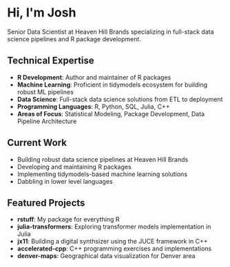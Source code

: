# Hi, I'm Josh

Senior Data Scientist at Heaven Hill Brands specializing in full-stack data science pipelines and R package development.

## Technical Expertise
- **R Development**: Author and maintainer of R packages
- **Machine Learning**: Proficient in tidymodels ecosystem for building robust ML pipelines
- **Data Science**: Full-stack data science solutions from ETL to deployment
- **Programming Languages**: R, Python, SQL, Julia, C++
- **Areas of Focus**: Statistical Modeling, Package Development, Data Pipeline Architecture

## Current Work
- Building robust data science pipelines at Heaven Hill Brands
- Developing and maintaining R packages
- Implementing tidymodels-based machine learning solutions
- Dabbling in lower level languages

## Featured Projects
- **rstuff**: My package for everything R
- **julia-transformers**: Exploring transformer models implementation in Julia
- **jx11**: Building a digital synthsizer using the JUCE framework in C++
- **accelerated-cpp**: C++ programming exercises and implementations
- **denver-maps**: Geographical data visualization for Denver area
